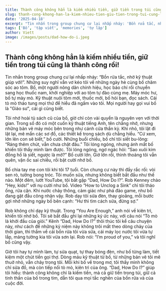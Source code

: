 ```yaml
---
title: Thành công không hẳn là kiếm nhiều tiền, giữ tiền trong túi cũng là thành công rồi
slug: thanh-cong-khong-han-la-kiem-nhieu-tien-giu-tien-trong-tui-cung-la-thanh-cong-roi
date: '2025-04-18'
excerpt: "Tin nhắn trong group chung cư lại nhấp nháy: 'Bồn rửa tắc, nhờ kỹ thuật giúp với!'. Những suy nghĩ vẫn vơ kéo tôi về những ngày hè cùng bố chăm sóc ao tôm."
tags: ['Bố', 'tập viết', 'memories', 'tự lập']
author: Viett
image: /images/posts/dad-how-do-i.jpeg
---
```


## Thành công không hẳn là kiếm nhiều tiền, giữ tiền trong túi cũng là thành công rồi!

Tin nhắn trong group chung cư lại nhấp nháy: “Bồn rửa tắc, nhờ kỹ thuật giúp với!”. Những suy nghĩ vẫn vơ kéo tôi về những ngày hè cùng bố chăm sóc ao tôm. Bố, một người nông dân chính hiệu, học báo chí rồi chuyển sang học thuốc nam, khởi nghiệp với ao tôm tự đào cùng mẹ. Máy móc hư, bố tự mày mò. Kỹ thuật nuôi tôm mới, thuốc mới, bố hỏi bạn, đọc sách. Cái tò mò tháo tung mọi thứ để hiểu đã ngấm vào tôi. Mọi người hay gọi vui bố là "Giáo sư", cái gì cũng biết.

Tôi nhớ hoài tủ sách cũ của bố, giờ chỉ còn vài quyển là nguyên vẹn với thời gian. Trong số đó có một cuốn kỹ thuật tiếng Anh, tên chẳng nhớ, nhưng những bản vẽ máy móc bên trong như cánh cửa thần kỳ. Khi nhỏ, tôi lật đi lật lại, mê mẩn các sơ đồ, các thiết kế trong sách dù chẳng hiểu. “Cứ xem, lớn lên con sẽ biết,” bố cười. Những buổi chiều, bố chỉ tôi siết bu-lông: “Ráng thêm chút, vẫn chưa chặt đâu.” Tôi lóng ngóng, nhưng ánh mắt bố khiến tôi thấy mình làm được. Tôi lóng ngóng, ngơ ngác hỏi: “Sao xuôi kim đồng hồ là siết, ngược là mở?” Bố cười lớn. Giờ lớn rồi, thỉnh thoảng tôi vẫn quên, vặn ốc sai chiều, rồi bật cười nhớ bố.

Bố chia tay mẹ con tôi khi tôi 17 tuổi. Còn chung cư này thì đầy rắc rối: vòi sen rò, tường bong tróc. Tôi muốn sửa, nhưng không biết bắt đầu như thế nào. Một đêm, lướt YouTube, tôi bắt gặp “Dad, How Do I?”. Rob Kenney chào “Hey, kids!” với nụ cười như bố. Video “How to Unclog a Sink” chỉ tôi tháo ống, rửa cặn. Khi nước chảy thông, cảm giác như phá đảo game, như bố đang gật đầu công nhận vậy. Rob dạy tôi sửa đèn, thay gioăng, mỗi bước gợi nhớ những ngày bố bên cạnh: “Hư thì tìm cách sửa, đừng sợ.”

Rob không chỉ dạy kỹ thuật. Trong “You Are Enough,” anh nói về kiên trì, khiến tôi nhớ bố. Tôi sẽ bắt đầu ghi lại những ký ức này, với câu nói “Tò mò là khởi đầu của giỏi.” Kênh “Dad, How Do I?” thôi thúc tôi kể câu chuyện này, như cách để những kỷ niệm này không trôi mất theo dòng chảy của thời gian, thì thầm về cái bồn rửa tôi vừa sửa, cái máy lọc nước tôi vừa tự lắp, mảng tường kia tôi vừa sơn lại. Rob nói: “I’m proud of you,” và tôi nghĩ bố cũng vậy.

Giờ tôi hay tự mình làm, tự sửa quạt, tự thay bóng đèn, như bố từng làm, tiết kiệm một chút tiền gọi thợ. Dòng máu kỹ thuật từ bố, từ những bản vẽ tôi mê thuở nhỏ, vẫn chảy trong tôi. Mỗi khi bố về trong mơ, tôi thấy mình không chỉ sửa đồ, mà còn tiếp nối tò mò, kiên trì của ông. “Dad, How Do I?” giúp tôi hiểu: thành công không chỉ là kiếm tiền, mà cả giữ tiền trong túi, giữ cả tinh thần của bố trong tim, dẫn tôi qua mọi tắc nghẽn của bồn rửa và của cuộc đời.
